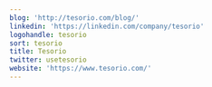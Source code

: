 ```yaml
---
blog: 'http://tesorio.com/blog/'
linkedin: 'https://linkedin.com/company/tesorio'
logohandle: tesorio
sort: tesorio
title: Tesorio
twitter: usetesorio
website: 'https://www.tesorio.com/'
---
```

